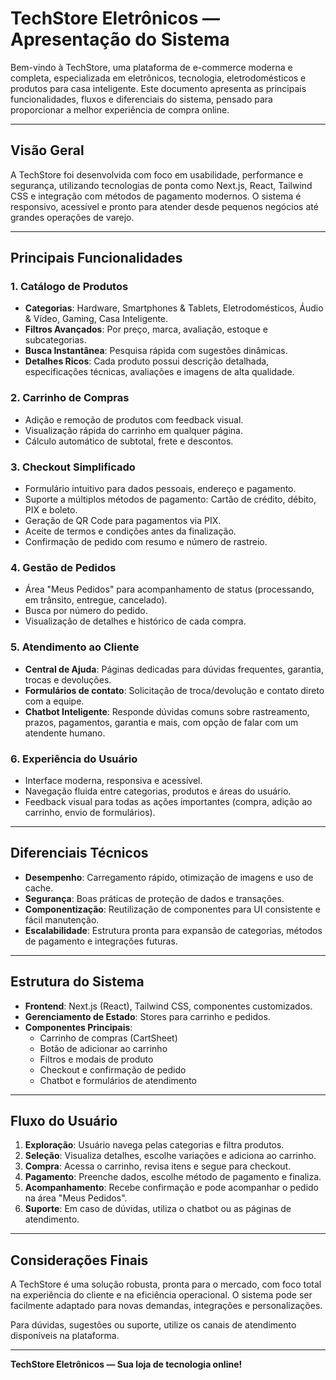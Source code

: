 # TechStore Eletrônicos — Apresentação do Sistema

Bem-vindo à TechStore, uma plataforma de e-commerce moderna e completa, especializada em eletrônicos, tecnologia, eletrodomésticos e produtos para casa inteligente. Este documento apresenta as principais funcionalidades, fluxos e diferenciais do sistema, pensado para proporcionar a melhor experiência de compra online.

---

## Visão Geral
A TechStore foi desenvolvida com foco em usabilidade, performance e segurança, utilizando tecnologias de ponta como Next.js, React, Tailwind CSS e integração com métodos de pagamento modernos. O sistema é responsivo, acessível e pronto para atender desde pequenos negócios até grandes operações de varejo.

---

## Principais Funcionalidades

### 1. **Catálogo de Produtos**
- **Categorias**: Hardware, Smartphones & Tablets, Eletrodomésticos, Áudio & Vídeo, Gaming, Casa Inteligente.
- **Filtros Avançados**: Por preço, marca, avaliação, estoque e subcategorias.
- **Busca Instantânea**: Pesquisa rápida com sugestões dinâmicas.
- **Detalhes Ricos**: Cada produto possui descrição detalhada, especificações técnicas, avaliações e imagens de alta qualidade.

### 2. **Carrinho de Compras**
- Adição e remoção de produtos com feedback visual.
- Visualização rápida do carrinho em qualquer página.
- Cálculo automático de subtotal, frete e descontos.

### 3. **Checkout Simplificado**
- Formulário intuitivo para dados pessoais, endereço e pagamento.
- Suporte a múltiplos métodos de pagamento: Cartão de crédito, débito, PIX e boleto.
- Geração de QR Code para pagamentos via PIX.
- Aceite de termos e condições antes da finalização.
- Confirmação de pedido com resumo e número de rastreio.

### 4. **Gestão de Pedidos**
- Área "Meus Pedidos" para acompanhamento de status (processando, em trânsito, entregue, cancelado).
- Busca por número do pedido.
- Visualização de detalhes e histórico de cada compra.

### 5. **Atendimento ao Cliente**
- **Central de Ajuda**: Páginas dedicadas para dúvidas frequentes, garantia, trocas e devoluções.
- **Formulários de contato**: Solicitação de troca/devolução e contato direto com a equipe.
- **Chatbot Inteligente**: Responde dúvidas comuns sobre rastreamento, prazos, pagamentos, garantia e mais, com opção de falar com um atendente humano.

### 6. **Experiência do Usuário**
- Interface moderna, responsiva e acessível.
- Navegação fluida entre categorias, produtos e áreas do usuário.
- Feedback visual para todas as ações importantes (compra, adição ao carrinho, envio de formulários).

---

## Diferenciais Técnicos
- **Desempenho**: Carregamento rápido, otimização de imagens e uso de cache.
- **Segurança**: Boas práticas de proteção de dados e transações.
- **Componentização**: Reutilização de componentes para UI consistente e fácil manutenção.
- **Escalabilidade**: Estrutura pronta para expansão de categorias, métodos de pagamento e integrações futuras.

---

## Estrutura do Sistema
- **Frontend**: Next.js (React), Tailwind CSS, componentes customizados.
- **Gerenciamento de Estado**: Stores para carrinho e pedidos.
- **Componentes Principais**:
  - Carrinho de compras (CartSheet)
  - Botão de adicionar ao carrinho
  - Filtros e modais de produto
  - Checkout e confirmação de pedido
  - Chatbot e formulários de atendimento

---

## Fluxo do Usuário
1. **Exploração**: Usuário navega pelas categorias e filtra produtos.
2. **Seleção**: Visualiza detalhes, escolhe variações e adiciona ao carrinho.
3. **Compra**: Acessa o carrinho, revisa itens e segue para checkout.
4. **Pagamento**: Preenche dados, escolhe método de pagamento e finaliza.
5. **Acompanhamento**: Recebe confirmação e pode acompanhar o pedido na área "Meus Pedidos".
6. **Suporte**: Em caso de dúvidas, utiliza o chatbot ou as páginas de atendimento.

---

## Considerações Finais
A TechStore é uma solução robusta, pronta para o mercado, com foco total na experiência do cliente e na eficiência operacional. O sistema pode ser facilmente adaptado para novas demandas, integrações e personalizações.

Para dúvidas, sugestões ou suporte, utilize os canais de atendimento disponíveis na plataforma.

---

**TechStore Eletrônicos — Sua loja de tecnologia online!**
